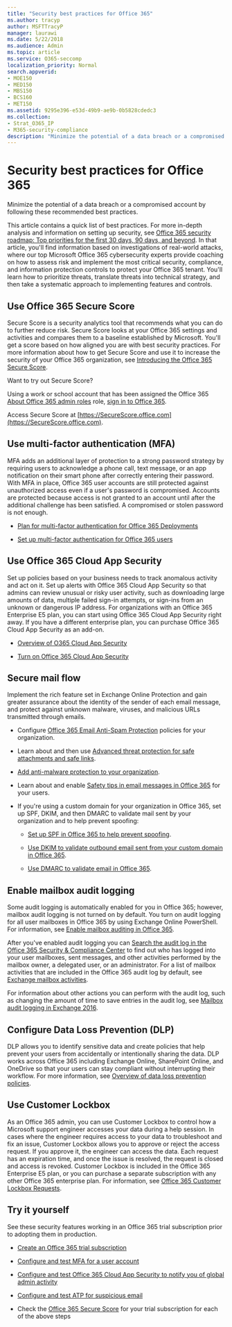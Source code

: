```yaml
---
title: "Security best practices for Office 365"
ms.author: tracyp
author: MSFTTracyP
manager: laurawi
ms.date: 5/22/2018
ms.audience: Admin
ms.topic: article
ms.service: O365-seccomp
localization_priority: Normal
search.appverid:
- MOE150
- MED150
- MBS150
- BCS160
- MET150
ms.assetid: 9295e396-e53d-49b9-ae9b-0b5828cdedc3
ms.collection:
- Strat_O365_IP
- M365-security-compliance
description: "Minimize the potential of a data breach or a compromised account by following these recommended best practices."
---
```


# Security best practices for Office 365

Minimize the potential of a data breach or a compromised account by following these recommended best practices.
  
This article contains a quick list of best practices. For more in-depth analysis and information on setting up security, see [Office 365 security roadmap: Top priorities for the first 30 days, 90 days, and beyond](security-roadmap.md). In that article, you'll find information based on investigations of real-world attacks, where our top Microsoft Office 365 cybersecurity experts provide coaching on how to assess risk and implement the most critical security, compliance, and information protection controls to protect your Office 365 tenant. You'll learn how to prioritize threats, translate threats into technical strategy, and then take a systematic approach to implementing features and controls.
  
## Use Office 365 Secure Score

Secure Score is a security analytics tool that recommends what you can do to further reduce risk. Secure Score looks at your Office 365 settings and activities and compares them to a baseline established by Microsoft. You'll get a score based on how aligned you are with best security practices. For more information about how to get Secure Score and use it to increase the security of your Office 365 organization, see [Introducing the Office 365 Secure Score](office-365-secure-score.md).
  
Want to try out Secure Score?
  
Using a work or school account that has been assigned the Office 365 [About Office 365 admin roles](https://support.office.com/article/da585eea-f576-4f55-a1e0-87090b6aaa9d) role, [sign in to Office 365](https://www.office.com/signin).
  
Access Secure Score at [https://SecureScore.office.com](https://SecureScore.office.com).
  
## Use multi-factor authentication (MFA)

MFA adds an additional layer of protection to a strong password strategy by requiring users to acknowledge a phone call, text message, or an app notification on their smart phone after correctly entering their password. With MFA in place, Office 365 user accounts are still protected against unauthorized access even if a user's password is compromised. Accounts are protected because access is not granted to an account until after the additional challenge has been satisfied. A compromised or stolen password is not enough.
  
- [Plan for multi-factor authentication for Office 365 Deployments](https://support.office.com/article/043807b2-21db-4d5c-b430-c8a6dee0e6ba)
    
- [Set up multi-factor authentication for Office 365 users](https://support.office.com/article/8f0454b2-f51a-4d9c-bcde-2c48e41621c6)
    
## Use Office 365 Cloud App Security

Set up policies based on your business needs to track anomalous activity and act on it. Set up alerts with Office 365 Cloud App Security so that admins can review unusual or risky user activity, such as downloading large amounts of data, multiple failed sign-in attempts, or sign-ins from an unknown or dangerous IP address. For organizations with an Office 365 Enterprise E5 plan, you can start using Office 365 Cloud App Security right away. If you have a different enterprise plan, you can purchase Office 365 Cloud App Security as an add-on.
  
- [Overview of O365 Cloud App Security](office-365-cas-overview.md)
    
- [Turn on Office 365 Cloud App Security](turn-on-office-365-cas.md)
    
## Secure mail flow

Implement the rich feature set in Exchange Online Protection and gain greater assurance about the identity of the sender of each email message, and protect against unknown malware, viruses, and malicious URLs transmitted through emails.
  
- Configure [Office 365 Email Anti-Spam Protection](anti-spam-protection.md) policies for your organization. 
    
- Learn about and then use [Advanced threat protection for safe attachments and safe links](https://technet.microsoft.com/library/mt148491.aspx).
    
- [Add anti-malware protection to your organization](https://technet.microsoft.com/en-us/library/jj200669%28v=exchg.150%29.aspx).
    
- Learn about and enable [Safety tips in email messages in Office 365](safety-tips-in-office-365.md) for your users. 
    
- If you're using a custom domain for your organization in Office 365, set up SPF, DKIM, and then DMARC to validate mail sent by your organization and to help prevent spoofing:
    
  - [Set up SPF in Office 365 to help prevent spoofing](https://docs.microsoft.com/office365/SecurityCompliance/set-up-spf-in-office-365-to-help-prevent-spoofing).
    
  - [Use DKIM to validate outbound email sent from your custom domain in Office 365](https://docs.microsoft.com/office365/SecurityCompliance/set-up-spf-in-office-365-to-help-prevent-spoofing).
    
  - [Use DMARC to validate email in Office 365](https://technet.microsoft.com/library/mt734386%28v=exchg.150%29.aspx).
    
## Enable mailbox audit logging

Some audit logging is automatically enabled for you in Office 365; however, mailbox audit logging is not turned on by default. You turn on audit logging for all user mailboxes in Office 365 by using Exchange Online PowerShell. For information, see [Enable mailbox auditing in Office 365](https://go.microsoft.com/fwlink/p/?LinkID=626109).
  
After you've enabled audit logging you can [Search the audit log in the Office 365 Security &amp; Compliance Center](search-the-audit-log-in-security-and-compliance.md) to find out who has logged into your user mailboxes, sent messages, and other activities performed by the mailbox owner, a delegated user, or an administrator. For a list of mailbox activities that are included in the Office 365 audit log by default, see [Exchange mailbox activities](search-the-audit-log-in-security-and-compliance.md#exchange-mailbox-activities).
  
For information about other actions you can perform with the audit log, such as changing the amount of time to save entries in the audit log, see [Mailbox audit logging in Exchange 2016](https://technet.microsoft.com/en-us/library/ff459237%28v=exchg.160%29.aspx).
  
## Configure Data Loss Prevention (DLP)

DLP allows you to identify sensitive data and create policies that help prevent your users from accidentally or intentionally sharing the data. DLP works across Office 365 including Exchange Online, SharePoint Online, and OneDrive so that your users can stay compliant without interrupting their workflow. For more information, see [Overview of data loss prevention policies](data-loss-prevention-policies.md).
  
## Use Customer Lockbox

As an Office 365 admin, you can use Customer Lockbox to control how a Microsoft support engineer accesses your data during a help session. In cases where the engineer requires access to your data to troubleshoot and fix an issue, Customer Lockbox allows you to approve or reject the access request. If you approve it, the engineer can access the data. Each request has an expiration time, and once the issue is resolved, the request is closed and access is revoked. Customer Lockbox is included in the Office 365 Enterprise E5 plan, or you can purchase a separate subscription with any other Office 365 enterprise plan. For information, see [Office 365 Customer Lockbox Requests](https://support.office.com/article/36f9cdd1-e64c-421b-a7e4-4a54d16440a2).
  
## Try it yourself
<a name="SecureScore"> </a>

See these security features working in an Office 365 trial subscription prior to adopting them in production.
  
- [Create an Office 365 trial subscription](https://technet.microsoft.com/library/mt736406.aspx)
    
- [Configure and test MFA for a user account](https://technet.microsoft.com/library/mt492459.aspx)
    
- [Configure and test Office 365 Cloud App Security to notify you of global admin activity](https://technet.microsoft.com/library/mt757250.aspx)
    
- [Configure and test ATP for suspicious email](https://technet.microsoft.com/library/mt490479.aspx)
    
- Check the [Office 365 Secure Score](https://securescore.office.com/) for your trial subscription for each of the above steps 
    

